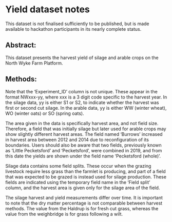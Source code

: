 # Yield dataset notes

This dataset is not finalised sufficiently to be published, but is made available to hackathon participants in its nearly complete status.

## Abstract:

This dataset presents the harvest yield of silage and arable crops on the North Wyke Farm Platform.

## Methods:

Note that the ‘Experiment_ID’ column is not unique. These appear in the format NWxxx-yy, where xxx is a 3 digit code specific to the harvest year. In the silage data, yy is either S1 or S2, to indicate whether the harvest was first or second cut silage. In the arable data, yy is either WW (winter wheat), WO (winter oats) or SO (spring oats). 

The area given in the data is specifically harvest area, and not field size. Therefore, a field that was initially silage but later used for arable crops may show slightly different harvest areas. The field named ‘Burrows’ increased in harvest area between 2012 and 2014 due to reconfiguration of its boundaries. Users should also be aware that two fields, previously known as ‘Little Pecketsford’ and ‘Pecketsford’, were combined in 2019, and from this date the yields are shown under the field name ‘Pecketsford (whole)’.

Silage data contains some field splits. These occur when the grazing livestock require less grass than the farmlet is producing, and part of a field that was expected to be grazed is instead used for silage production. These fields are indicated using the temporary field name in the ‘Field split’ column, and the harvest area is given only for the silage area of the field. 

The silage harvest and yield measurements differ over time. It is important to note that the dry matter percentage is not comparable between harvest methods. The value from the Haldrup is for fresh cut grass, whereas the value from the weighbridge is for grass following a wilt.